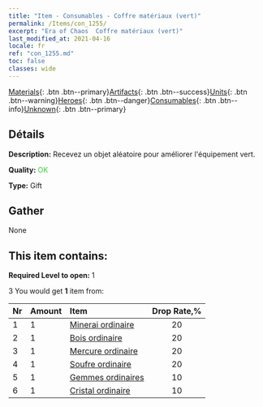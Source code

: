 ```yaml
---
title: "Item - Consumables - Coffre matériaux (vert)"
permalink: /Items/con_1255/
excerpt: "Era of Chaos  Coffre matériaux (vert)"
last_modified_at: 2021-04-16
locale: fr
ref: "con_1255.md"
toc: false
classes: wide
---
```

 [Materials](/fr/Items/){: .btn .btn--primary}[Artifacts](/fr/Items/Artifacts/){: .btn .btn--success}[Units](/fr/Items/Units/){: .btn .btn--warning}[Heroes](/fr/Items/Heroes/){: .btn .btn--danger}[Consumables](/fr/Items/Consumables/){: .btn .btn--info}[Unknown](/fr/Items/Unknown/){: .btn .btn--primary}

## Détails
 **Description:** Recevez un objet aléatoire pour améliorer l'équipement vert.

 **Quality:** <span style="color: #32CD32">OK</span>

 **Type:** Gift

## Gather

  None

## This item contains:

 **Required Level to open:** 1

 3 You would get **1** item  from:

  | Nr | Amount |     Item    | Drop Rate,% |
  |:---|:-------|:------------|:---------:|
  | 1 | 1 | [Minerai ordinaire](/fr/Items/mat_6/) | 20 | 
  | 2 | 1 | [Bois ordinaire](/fr/Items/mat_7/) | 20 | 
  | 3 | 1 | [Mercure ordinaire](/fr/Items/mat_8/) | 20 | 
  | 4 | 1 | [Soufre ordinaire](/fr/Items/mat_9/) | 20 | 
  | 5 | 1 | [Gemmes ordinaires](/fr/Items/mat_10/) | 10 | 
  | 6 | 1 | [Cristal ordinaire](/fr/Items/mat_11/) | 10 | 
